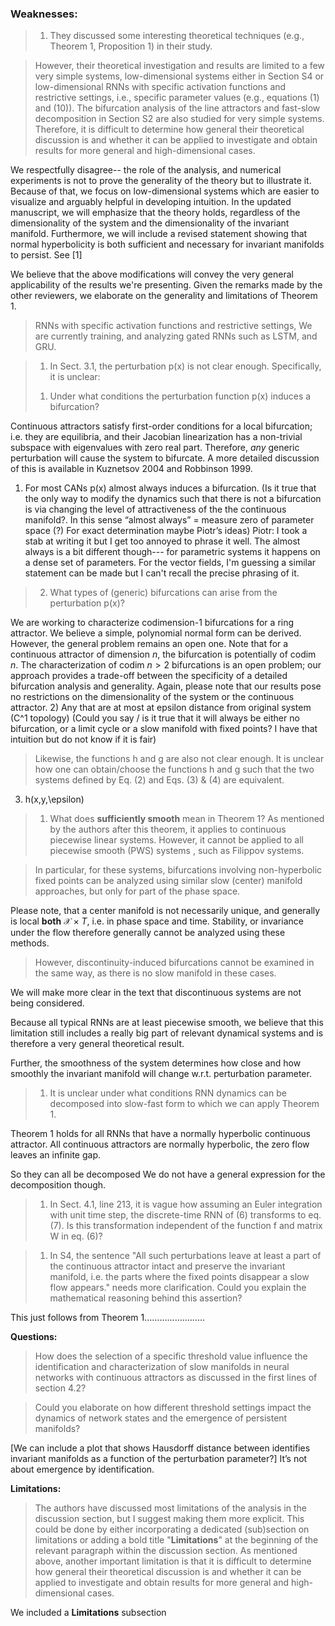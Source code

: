 ### Weaknesses:
> 1. They discussed some interesting theoretical techniques (e.g., Theorem 1, Proposition 1) in their study.

>However, their theoretical investigation and results are limited to a few very simple systems, low-dimensional systems either in Section S4 or low-dimensional RNNs with specific activation functions and restrictive settings, i.e., specific parameter values (e.g., equations (1) and (10)).
> The bifurcation analysis of the line attractors and fast-slow decomposition in Section S2 are also studied for very simple systems. Therefore, it is difficult to determine how general their theoretical discussion is and whether it can be applied to investigate and obtain results for more general and high-dimensional cases.

We respectfully disagree-- the role of the analysis, and numerical experiments is not to prove the generality of the theory but to illustrate it.
Because of that, we focus on low-dimensional systems which are easier to visualize and arguably helpful in developing intuition.
In the updated manuscript, we will emphasize that the theory holds, regardless of the dimensionality of the system and the dimensionality of the invariant manifold.
Furthermore, we will include a revised statement showing that normal hyperbolicity is both sufficient and necessary for invariant manifolds to persist. See [1]

We believe that the above modifications will convey the very general applicability of the results we're presenting.
Given the remarks made by the other reviewers, we elaborate on the generality and limitations of Theorem 1.

> RNNs with specific activation functions and restrictive settings,
We are currently training, and analyzing gated RNNs such as LSTM, and GRU.

<!-- The theory holds for any dimension.
The analytical results …
The numerical experiments … -->

> 1. In Sect. 3.1, the perturbation p(x) is not clear enough. Specifically, it is unclear:
>1) Under what conditions the perturbation function p(x) induces a bifurcation?

Continuous attractors satisfy first-order conditions for a local bifurcation; i.e. they are equilibria, and their Jacobian linearization has a non-trivial subspace with eigenvalues with zero real part.
Therefore, *any* generic perturbation will cause the system to bifurcate.
A more detailed discussion of this is available in Kuznetsov 2004 and Robbinson 1999.

1) For most CANs p(x) almost always induces a bifurcation. (Is it true that the only way to modify the dynamics such that there is not a bifurcation is via changing the level of attractiveness of the the continuous manifold?. In this sense “almost always” = measure zero of parameter space (?) For exact determination maybe Piotr’s ideas)
Piotr: I took a stab at writing it but I get too annoyed to phrase it well. The almost always is a bit different though--- for parametric systems it happens on a dense set of parameters. For the vector fields, I'm guessing a similar statement can be made but I can't recall the precise phrasing of it.

>2) What types of (generic) bifurcations can arise from the perturbation p(x)?

We are working to characterize codimension-1 bifurcations for a ring attractor. We believe a simple, polynomial normal form can be derived.
However, the general problem remains an open one. Note that for a continuous attractor of dimension $n$, the bifurcation is potentially of codim $n$.
The characterization of codim $n>2$ bifurcations is an open problem; our approach provides a trade-off between the specificity of a detailed bifurcation analysis and generality. Again, please note that our results pose no restrictions on the dimensionality of the system or the continuous attractor.
2) Any that are at most at epsilon distance from original system (C^1 topology) (Could you say / is it true that it will always be either no bifurcation, or a limit cycle or a slow manifold with fixed points?  I have that intuition but do not know if it is fair)

>Likewise, the functions h and g are also not clear enough. It is unclear how one can obtain/choose the functions h and g such that the two systems defined by Eq. (2) and Eqs. (3) & (4) are equivalent.

<!-- 1) Under what conditions the perturbation function p(x) induces a bifurcation?

2) What types of (generic) bifurcations can arise from the perturbation p(x)? -->

<!-- 3) the functions h and g (how can one obtain/choose the functions h and g such that the two systems defined by Eq. (2) and Eqs. (3) & (4) are equivalent?) -->


3)  h(x,y,\epsilon)

> 1. What does **sufficiently smooth** mean in Theorem 1? As mentioned by the authors after this theorem, it applies to continuous piecewise linear systems. However, it cannot be applied to all piecewise smooth (PWS) systems , such as Filippov systems.

>In particular, for these systems, bifurcations involving non-hyperbolic fixed points can be analyzed using similar slow (center) manifold approaches, but only for part of the phase space.

Please note, that a center manifold is not necessarily unique, and generally is local **both** $\mathcal{X} \times T$, i.e. in phase space and time.
Stability, or invariance under the flow therefore generally cannot be analyzed using these methods.

>However, discontinuity-induced bifurcations cannot be examined in the same way, as there is no slow manifold in these cases.

We will make more clear in the text that discontinuous systems are not being considered.

Because all typical RNNs are at least piecewise smooth, we believe that this limitation still includes a really big part of relevant dynamical systems and is therefore a very general theoretical result.

Further, the smoothness of the system determines how close and how smoothly the invariant manifold will change w.r.t. perturbation parameter.

>1. It is unclear under what conditions RNN dynamics can be decomposed into slow-fast form to which we can apply Theorem 1.

Theorem 1 holds for all RNNs that have a normally hyperbolic continuous attractor.
All continuous attractors are normally hyperbolic, the zero flow leaves an infinite gap.
<!-- (Can you say something on whether most CAs are normally hyperbolic? I have that intuition but do not know if it is fair) -->
So they can all be decomposed
We do not have a general expression for the decomposition though.

> 1. In Sect. 4.1, line 213, it is vague how assuming an Euler integration with unit time step, the discrete-time RNN of (6) transforms to eq. (7). Is this transformation independent of the function f and matrix W in eq. (6)?

> 1. In S4, the sentence "All such perturbations leave at least a part of the continuous attractor intact and preserve the invariant manifold, i.e. the parts where the fixed points disappear a slow flow appears." needs more clarification. Could you explain the mathematical reasoning behind this assertion?

This just follows from Theorem 1……………………

**Questions:**

>How does the selection of a specific threshold value influence the identification and characterization of slow manifolds in neural networks with continuous attractors as discussed in the first lines of section 4.2?

> Could you elaborate on how different threshold settings impact the dynamics of network states and the emergence of persistent manifolds?

[We can include a plot that shows Hausdorff distance between identifies invariant manifolds as a function of the perturbation parameter?]
It’s not about emergence by identification.

**Limitations:**

> The authors have discussed most limitations of the analysis in the discussion section, but I suggest making them more explicit. This could be done by either incorporating a dedicated (sub)section on limitations or adding a bold title "**Limitations**" at the beginning of the relevant paragraph within the discussion section.
> As mentioned above, another important limitation is that it is difficult to determine how general their theoretical discussion is and whether it can be applied to investigate and obtain results for more general and high-dimensional cases.

We included a **Limitations** subsection